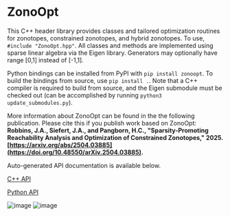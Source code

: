 # ZonoOpt

This C++ header library provides classes and tailored optimization routines for zonotopes, constrained zonotopes, and hybrid zonotopes. To use, `#include "ZonoOpt.hpp"`. All classes and methods are implemented using sparse linear algebra via the Eigen library. Generators may optionally have range [0,1] instead of [-1,1]. 

Python bindings can be installed from PyPI with `pip install zonoopt`. To build the bindings from source, use `pip install .`. Note that a C++ compiler is required to build from source, and the Eigen submodule must be checked out (can be accomplished by running `python3 update_submodules.py`).

More information about ZonoOpt can be found in the the following publication. Please cite this if you publish work based on ZonoOpt: 
**Robbins, J.A., Siefert, J.A., and Pangborn, H.C., "Sparsity-Promoting Reachability Analysis and Optimization of Constrained Zonotopes," 2025. [https://arxiv.org/abs/2504.03885](https://doi.org/10.48550/arXiv.2504.03885).**

Auto-generated API documentation is available below.

[C++ API](https://psu-PAC-Lab.github.io/ZonoOpt_eigen_3_4/C++/html/index.html)

[Python API](https://psu-PAC-Lab.github.io/ZonoOpt_eigen_3_4/python/build/html/index.html)

![image](images/mhe-traj.svg)
![image](images/reachability-traj.svg)
